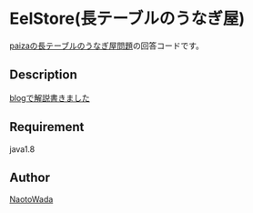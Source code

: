 EelStore(長テーブルのうなぎ屋)
====

[paizaの長テーブルのうなぎ屋問題](https://paiza.jp/works/mondai/skillcheck_sample/long-table?language_uid=java)の回答コードです。  

## Description
[blogで解説書きました](https://lifeinprogram.com/series/unagi/)

## Requirement
java1.8

## Author
[NaotoWada](https://github.com/NaotoWada)
